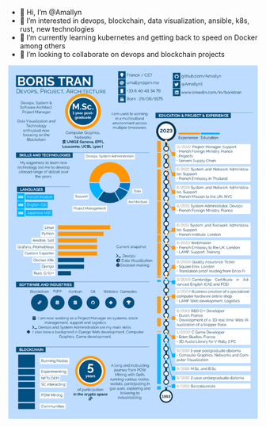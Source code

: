 - 👋 Hi, I’m @Amallyn
- 👀 I’m interested in devops, blockchain, data visualization, ansible, k8s, rust, new technologies
- 🌱 I’m currently learning kubernetes and getting back to speed on Docker among others
- 💞️ I’m looking to collaborate on devops and blockchain projects
<!--- - 🌱 I’m currently learning ...
- 📫 How to reach me ...
--->

[![CV Amallyn](https://raw.githubusercontent.com/Amallyn/latexcv/master/docs/media/CV_en_Boris_TRAN_infographics2.png)](https://raw.githubusercontent.com/Amallyn/latexcv/master/infographics2/en/CV_en_Boris_TRAN_infographics2.pdf)

<!---
Amallyn/Amallyn is a ✨ special ✨ repository because its `README.md` (this file) appears on your GitHub profile.
You can click the Preview link to take a look at your changes.
--->
